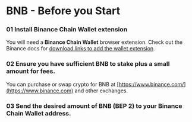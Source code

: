 # BNB - Before you Start

### **01 Install Binance Chain Wallet extension** <a href="prerequisites" id="prerequisites"></a>

You will need a **Binance Chain Wallet** browser extension. Check out the Binance docs for [download links to add the wallet extension](https://docs.binance.org/smart-chain/wallet/binance.html).&#x20;

### 02 Ensure you have **sufficient BNB to stake plus a small amount for fees**.&#x20;

You can purchase or swap crypto for BNB at [https://www.binance.com/](https://www.binance.com) and other exchanges.&#x20;

### 03 Send the **desired amount of BNB (BEP 2)** to your Binance Chain Wallet address.
